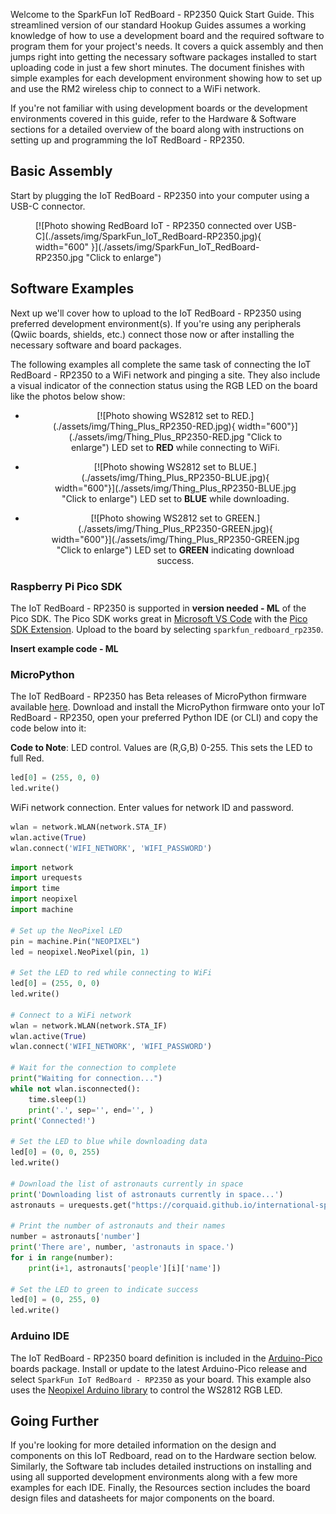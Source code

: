 


Welcome to the SparkFun IoT RedBoard - RP2350 Quick Start Guide. This streamlined version of our standard Hookup Guides assumes a working knowledge of how to use a development board and the required software to program them for your project's needs. It covers a quick assembly and then jumps right into getting the necessary software packages installed to start uploading code in just a few short minutes. The document finishes with simple examples for each development environment showing how to set up and use the RM2 wireless chip to connect to a WiFi network.

If you're not familiar with using development boards or the development environments covered in this guide, refer to the Hardware & Software sections for a detailed overview of the board along with instructions on setting up and programming the IoT RedBoard - RP2350.


## Basic Assembly

Start by plugging the IoT RedBoard - RP2350 into your computer using a USB-C connector. 

<figure markdown>
[![Photo showing RedBoard IoT - RP2350 connected over USB-C](./assets/img/SparkFun_IoT_RedBoard-RP2350.jpg){ width="600" }](./assets/img/SparkFun_IoT_RedBoard-RP2350.jpg "Click to enlarge")
</figure>


## Software Examples

Next up we'll cover how to upload to the IoT RedBoard - RP2350 using preferred development environment(s). If you're using any peripherals (Qwiic boards, shields, etc.) connect those now or after installing the necessary software and board packages.

The following examples all complete the same task of connecting the IoT RedBoard - RP2350 to a WiFi network and pinging a site. They also include a visual indicator of the connection status using the RGB LED on the board like the photos below show:

<div class="grid cards hide col-4" markdown align="center">

-	<figure markdown>
	[![Photo showing WS2812 set to RED.](./assets/img/Thing_Plus_RP2350-RED.jpg){ width="600"}](./assets/img/Thing_Plus_RP2350-RED.jpg "Click to enlarge")
	<fig caption>LED set to <b>RED</b> while connecting to WiFi.</fig caption>
	</figure>

-	<figure markdown>
	[![Photo showing WS2812 set to BLUE.](./assets/img/Thing_Plus_RP2350-BLUE.jpg){ width="600"}](./assets/img/Thing_Plus_RP2350-BLUE.jpg "Click to enlarge")
	<fig caption>LED set to <b>BLUE</b> while downloading.</fig caption>
	</figure>

-	<figure markdown>
	[![Photo showing WS2812 set to GREEN.](./assets/img/Thing_Plus_RP2350-GREEN.jpg){ width="600"}](./assets/img/Thing_Plus_RP2350-GREEN.jpg "Click to enlarge")
	<fig caption>LED set to <b>GREEN</b> indicating download success.</fig caption>
	</figure>
</div>

### Raspberry Pi Pico SDK

The IoT RedBoard - RP2350 is supported in **version needed - ML** of the Pico SDK. The Pico SDK works great in [Microsoft VS Code](https://code.visualstudio.com/) with the [Pico SDK Extension](https://marketplace.visualstudio.com/items?itemName=raspberry-pi.raspberry-pi-pico). Upload to the board by selecting `sparkfun_redboard_rp2350`.

**Insert example code - ML**


### MicroPython

The IoT RedBoard - RP2350 has Beta releases of MicroPython firmware available [here](https://github.com/sparkfun/micropython/releases). Download and install the MicroPython firmware onto your IoT RedBoard - RP2350, open your preferred Python IDE (or CLI) and copy the code below into it:

**Code to Note**:
LED control. Values are (R,G,B) 0-255. This sets the LED to full Red.
``` py
led[0] = (255, 0, 0)
led.write()
```
WiFi network connection. Enter values for network ID and password.

```py
wlan = network.WLAN(network.STA_IF)
wlan.active(True)
wlan.connect('WIFI_NETWORK', 'WIFI_PASSWORD')
```

``` py
import network
import urequests
import time
import neopixel
import machine

# Set up the NeoPixel LED
pin = machine.Pin("NEOPIXEL")
led = neopixel.NeoPixel(pin, 1)

# Set the LED to red while connecting to WiFi
led[0] = (255, 0, 0)
led.write()

# Connect to a WiFi network
wlan = network.WLAN(network.STA_IF)
wlan.active(True)
wlan.connect('WIFI_NETWORK', 'WIFI_PASSWORD')

# Wait for the connection to complete
print("Waiting for connection...")
while not wlan.isconnected():
	time.sleep(1)
	print('.', sep='', end='', )
print('Connected!')

# Set the LED to blue while downloading data
led[0] = (0, 0, 255)
led.write()

# Download the list of astronauts currently in space
print('Downloading list of astronauts currently in space...')
astronauts = urequests.get("https://corquaid.github.io/international-space-station-APIs/JSON/people-in-space.json").json()

# Print the number of astronauts and their names
number = astronauts['number']
print('There are', number, 'astronauts in space.')
for i in range(number):
    print(i+1, astronauts['people'][i]['name'])

# Set the LED to green to indicate success
led[0] = (0, 255, 0)
led.write()

```



### Arduino IDE

The IoT RedBoard - RP2350 board definition is included in the [Arduino-Pico](https://github.com/earlephilhower/arduino-pico) boards package. Install or update to the latest Arduino-Pico release and select `SparkFun IoT RedBoard - RP2350` as your board. This example also uses the [Neopixel Arduino library]((https://github.com/adafruit/Adafruit_NeoPixel)) to control the WS2812 RGB LED.

## Going Further

If you're looking for more detailed information on the design and components on this IoT Redboard, read on to the Hardware section below. Similarly, the Software tab includes detailed instructions on installing and using all supported development environments along with a few more examples for each IDE. Finally, the Resources section includes the board design files and datasheets for major components on the board.